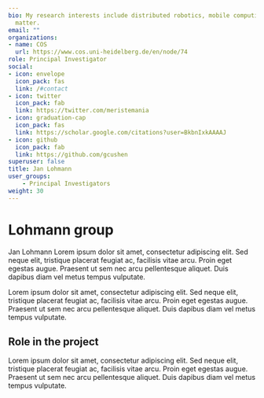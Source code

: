 ```yaml
---
bio: My research interests include distributed robotics, mobile computing and programmable
  matter.
email: ""
organizations:
- name: COS
  url: https://www.cos.uni-heidelberg.de/en/node/74
role: Principal Investigator
social:
- icon: envelope
  icon_pack: fas
  link: /#contact
- icon: twitter
  icon_pack: fab
  link: https://twitter.com/meristemania
- icon: graduation-cap
  icon_pack: fas
  link: https://scholar.google.com/citations?user=BkbnIxkAAAAJ
- icon: github
  icon_pack: fab
  link: https://github.com/gcushen
superuser: false
title: Jan Lohmann
user_groups:
    - Principal Investigators
weight: 30
---
```


# Lohmann group

Jan Lohmann Lorem ipsum dolor sit amet, consectetur adipiscing elit. Sed neque elit, tristique placerat feugiat ac, facilisis vitae arcu. Proin eget egestas augue. Praesent ut sem nec arcu pellentesque aliquet. Duis dapibus diam vel metus tempus vulputate.

Lorem ipsum dolor sit amet, consectetur adipiscing elit. Sed neque elit, tristique placerat feugiat ac, facilisis vitae arcu. Proin eget egestas augue. Praesent ut sem nec arcu pellentesque aliquet. Duis dapibus diam vel metus tempus vulputate.

## Role in the project

Lorem ipsum dolor sit amet, consectetur adipiscing elit. Sed neque elit, tristique placerat feugiat ac, facilisis vitae arcu. Proin eget egestas augue. Praesent ut sem nec arcu pellentesque aliquet. Duis dapibus diam vel metus tempus vulputate.
